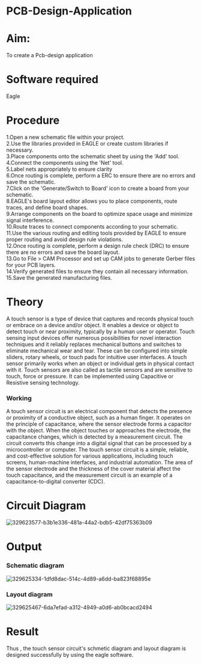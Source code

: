 # PCB-Design-Application
# Aim:
  To create a Pcb-design application


# Software required
Eagle

# Procedure
1.Open a new schematic file within your project.</br>
2.Use the libraries provided in EAGLE or create custom libraries if necessary.</br>
3.Place components onto the schematic sheet by using the 'Add' tool.</br>
4.Connect the components using the 'Net' tool.</br>
5.Label nets appropriately to ensure clarity</br>
6.Once routing is complete, perform a ERC to ensure there are no errors and save the schematic.</br>
7.Click on the 'Generate/Switch to Board' icon to create a board from your schematic.</br>
8.EAGLE's board layout editor allows you to place components, route traces, and define board shapes.</br>
9.Arrange components on the board to optimize space usage and minimize signal interference.</br>
10.Route traces to connect components according to your schematic.</br>
11.Use the various routing and editing tools provided by EAGLE to ensure proper routing and avoid design rule violations.</br>
12.Once routing is complete, perform a design rule check (DRC) to ensure there are no errors and save the board layout.</br>
13.Go to File > CAM Processor and set up CAM jobs to generate Gerber files for your PCB layers.</br>
14.Verify generated files to ensure they contain all necessary information.</br>
15.Save the generated manufacturing files.</br>

# Theory

A touch sensor is a type of device that captures and records physical touch or embrace on a device and/or object. It enables a device or object to detect touch or near proximity, typically by a human user or operator. Touch sensing input devices offer numerous possibilities for novel interaction techniques and it reliably replaces mechanical buttons and switches to eliminate mechanical wear and tear. These can be configured into simple sliders, rotary wheels, or touch pads for intuitive user interfaces. A touch sensor primarily works when an object or individual gets in physical contact with it. Touch sensors are also called as tactile sensors and are sensitive to touch, force or pressure. It can be implemented using Capacitive or Resistive sensing technology.









### Working

A touch sensor circuit is an electrical component that detects the presence or proximity of a conductive object, such as a human finger. It operates on the principle of capacitance, where the sensor electrode forms a capacitor with the object. When the object touches or approaches the electrode, the capacitance changes, which is detected by a measurement circuit. The circuit converts this change into a digital signal that can be processed by a microcontroller or computer. The touch sensor circuit is a simple, reliable, and cost-effective solution for various applications, including touch screens, human-machine interfaces, and industrial automation. The area of the sensor electrode and the thickness of the cover material affect the touch capacitance, and the measurement circuit is an example of a capacitance-to-digital converter (CDC).





# Circuit Diagram

![329623577-b3b1e336-481a-44a2-bdb5-42df75363b09](https://github.com/charumathiramesh/PCB-Design-Application/assets/120204455/c3d51e0c-fc95-4e75-824c-3f56090b7f3c)



# Output

### Schematic diagram

![329625334-1dfd8dac-514c-4d89-a6dd-ba823f68895e](https://github.com/charumathiramesh/PCB-Design-Application/assets/120204455/d00f883e-b602-4327-ab7f-8dda3d20eee8)



### Layout diagram

![329625467-6da7efad-a312-4949-a0d6-ab0bcacd2494](https://github.com/charumathiramesh/PCB-Design-Application/assets/120204455/f3266187-eeec-4fab-9dc2-0d207801e587)


# Result

Thus , the touch sensor circuit's schmetic diagram and layout diagram is designed successfully by using the eagle software.
